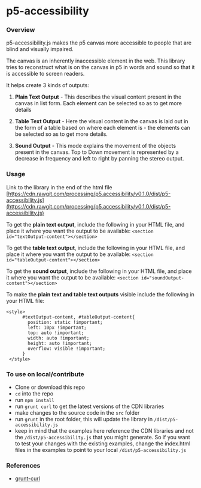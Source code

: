 # p5-accessibility

### Overview

p5-accessibility.js makes the p5 canvas more accessible to people that are blind and visually impaired.

The canvas is an inherently inaccessible element in the web. This library tries to reconstruct what is on the canvas in p5 in words and sound so that it is accessible to screen readers.

It helps create 3 kinds of outputs:

1) **Plain Text Output** - This describes the visual content present in the canvas in list form. Each element can be selected so as to get more details

2) **Table Text Output** - Here the visual content in the canvas is laid out in the form of a table based on where each element is - the elements can be selected so as to get more details.

3) **Sound Output** - This mode explains the movement of the objects present in the canvas. Top to Down movement is represented by a decrease in frequency and left to right by panning the stereo output.

### Usage

Link to the library in the end of the html file [https://cdn.rawgit.com/processing/p5.accessibility/v0.1.0/dist/p5-accessibility.js](https://cdn.rawgit.com/processing/p5.accessibility/v0.1.0/dist/p5-accessibility.js)

To get the **plain text output**, include the following in your HTML file, and place it where you want the output to be available:
`<section id="textOutput-content"></section>`

To get the **table text output**, include the following in your HTML file, and place it where you want the output to be available:
`<section id="tableOutput-content"></section>`

To get the **sound output**, include the following in your HTML file, and place it where you want the output to be available:
`<section id="soundOutput-content"></section>`

To make the **plain text and table text outputs** visible include the following in your HTML file: 
```
<style>
      #textOutput-content, #tableOutput-content{
        position: static !important;
        left: 10px !important;
        top: auto !important;
        width: auto !important;
        height: auto !important;
        overflow: visible !important;
      }
 </style>
 ```


### To use on local/contribute

* Clone or download this repo
* `cd` into the repo
* run `npm install` 
* run `grunt curl` to get the latest versions of the CDN libraries
* make changes to the source code in the `src` folder
* run `grunt` in the root folder, this will update the library in `/dist/p5-accessibility.js`
* keep in mind that the examples here reference the CDN libraries and not the `/dist/p5-accessibility.js` that you might generate. So if you want to test your changes with the existing examples, change the index.html files in the examples to point to your local `/dist/p5-accessibility.js`


### References

* [grunt-curl](https://github.com/twolfson/grunt-curl)
